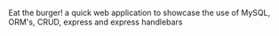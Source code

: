 Eat the burger! a quick web application to showcase the use of MySQL, ORM's, CRUD, express and express handlebars
